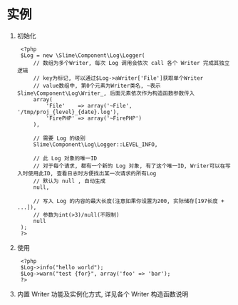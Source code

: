 # 实例

1. 初始化

        <?php
        $Log = new \Slime\Component\Log\Logger(
            // 数组为多个Writer, 每次 Log 调用会依次 call 各个 Writer 完成其独立逻辑
            // key为标记, 可以通过$Log->aWriter['File']获取单个Writer
            // value数组中, 第0个元素为Writer类名, ~表示Slime\Component\Log\Writer_, 后面元素依次作为构造函数参数传入
            array(
                'File'    => array('~File', '/tmp/proj_{level}_{date}.log'),
                'FirePHP' => array('~FirePHP')
            ),  
            
            // 需要 Log 的级别
            Slime\Component\Log\Logger::LEVEL_INFO,
            
            // 此 Log 对象的唯一ID
            // 对于每个请求, 都有一个新的 Log 对象, 有了这个唯一ID, Writer可以在写入时使用此ID, 查看日志时方便找出某一次请求的所有Log
            // 默认为 null , 自动生成
            null, 
            
            // 写入 Log 的内容的最大长度(注意如果你设置为200, 实际储存[197长度 + ...]), 
            // 参数为int(>3)/null(不限制) 
            null
        );
        ?>

2. 使用

        <?php
        $Log->info("hello world");
        $Log->warn("test {for}", array('foo' => 'bar');
        ?>
        
3. 内置 Writer 功能及实例化方式, 详见各个 Writer 构造函数说明
